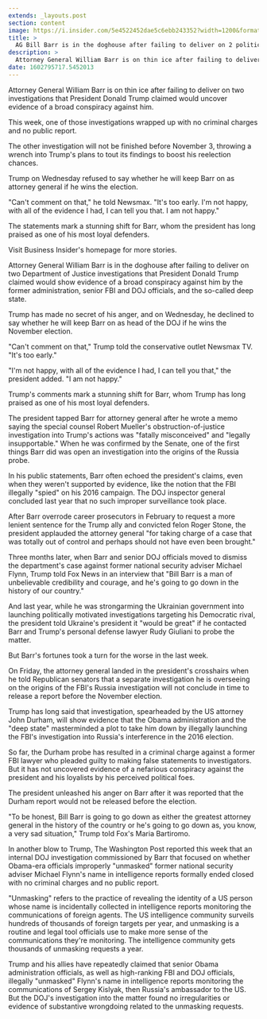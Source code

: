 ```yaml
--- 
extends: _layouts.post 
section: content 
image: https://i.insider.com/5e4522452dae5c6ebb243352?width=1200&format=jpeg 
title: > 
  AG Bill Barr is in the doghouse after failing to deliver on 2 politically charged investigations Trump demanded before the election 
description: > 
  Attorney General William Barr is on thin ice after failing to deliver on two investigations that President Donald Trump claimed would uncover evidence of a broad conspiracy against him.Trump on Wednesday refused to say whether he will keep Barr on as attorney general if he wins the election.The statements mark a stunning shift for Barr, whom the president has long praised as one of his most loyal defenders."Can't comment on that," Trump told the conservative outlet Newsmax TV.Trump's comments mark a stunning shift for Barr, whom Trump has long praised as one of his most loyal defenders. 
date: 1602795717.5452013 
--- 
```

Attorney General William Barr is on thin ice after failing to deliver on two investigations that President Donald Trump claimed would uncover evidence of a broad conspiracy against him.

This week, one of those investigations wrapped up with no criminal charges and no public report.

The other investigation will not be finished before November 3, throwing a wrench into Trump's plans to tout its findings to boost his reelection chances.

Trump on Wednesday refused to say whether he will keep Barr on as attorney general if he wins the election.

"Can't comment on that," he told Newsmax. "It's too early. I'm not happy, with all of the evidence I had, I can tell you that. I am not happy."

The statements mark a stunning shift for Barr, whom the president has long praised as one of his most loyal defenders.

Visit Business Insider's homepage for more stories.

Attorney General William Barr is in the doghouse after failing to deliver on two Department of Justice investigations that President Donald Trump claimed would show evidence of a broad conspiracy against him by the former administration, senior FBI and DOJ officials, and the so-called deep state.

Trump has made no secret of his anger, and on Wednesday, he declined to say whether he will keep Barr on as head of the DOJ if he wins the November election.

"Can't comment on that," Trump told the conservative outlet Newsmax TV. "It's too early."

"I'm not happy, with all of the evidence I had, I can tell you that," the president added. "I am not happy."

Trump's comments mark a stunning shift for Barr, whom Trump has long praised as one of his most loyal defenders.

The president tapped Barr for attorney general after he wrote a memo saying the special counsel Robert Mueller's obstruction-of-justice investigation into Trump's actions was "fatally misconceived" and "legally insupportable." When he was confirmed by the Senate, one of the first things Barr did was open an investigation into the origins of the Russia probe.

In his public statements, Barr often echoed the president's claims, even when they weren't supported by evidence, like the notion that the FBI illegally "spied" on his 2016 campaign. The DOJ inspector general concluded last year that no such improper surveillance took place.

After Barr overrode career prosecutors in February to request a more lenient sentence for the Trump ally and convicted felon Roger Stone, the president applauded the attorney general "for taking charge of a case that was totally out of control and perhaps should not have even been brought."

Three months later, when Barr and senior DOJ officials moved to dismiss the department's case against former national security adviser Michael Flynn, Trump told Fox News in an interview that "Bill Barr is a man of unbelievable credibility and courage, and he's going to go down in the history of our country."

And last year, while he was strongarming the Ukrainian government into launching politically motivated investigations targeting his Democratic rival, the president told Ukraine's president it "would be great" if he contacted Barr and Trump's personal defense lawyer Rudy Giuliani to probe the matter.

But Barr's fortunes took a turn for the worse in the last week.

On Friday, the attorney general landed in the president's crosshairs when he told Republican senators that a separate investigation he is overseeing on the origins of the FBI's Russia investigation will not conclude in time to release a report before the November election.

Trump has long said that investigation, spearheaded by the US attorney John Durham, will show evidence that the Obama administration and the "deep state" masterminded a plot to take him down by illegally launching the FBI's investigation into Russia's interference in the 2016 election.

So far, the Durham probe has resulted in a criminal charge against a former FBI lawyer who pleaded guilty to making false statements to investigators. But it has not uncovered evidence of a nefarious conspiracy against the president and his loyalists by his perceived political foes.

The president unleashed his anger on Barr after it was reported that the Durham report would not be released before the election.

"To be honest, Bill Barr is going to go down as either the greatest attorney general in the history of the country or he's going to go down as, you know, a very sad situation," Trump told Fox's Maria Bartiromo.

In another blow to Trump, The Washington Post reported this week that an internal DOJ investigation commissioned by Barr that focused on whether Obama-era officials improperly "unmasked" former national security adviser Michael Flynn's name in intelligence reports formally ended closed with no criminal charges and no public report.

"Unmasking" refers to the practice of revealing the identity of a US person whose name is incidentally collected in intelligence reports monitoring the communications of foreign agents. The US intelligence community surveils hundreds of thousands of foreign targets per year, and unmasking is a routine and legal tool officials use to make more sense of the communications they're monitoring. The intelligence community gets thousands of unmasking requests a year.

Trump and his allies have repeatedly claimed that senior Obama administration officials, as well as high-ranking FBI and DOJ officials, illegally "unmasked" Flynn's name in intelligence reports monitoring the communications of Sergey Kislyak, then Russia's ambassador to the US. But the DOJ's investigation into the matter found no irregularities or evidence of substantive wrongdoing related to the unmasking requests.